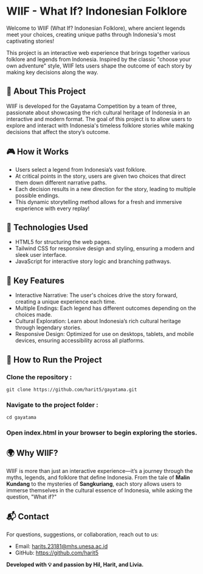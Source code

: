 # WIIF - What If? Indonesian Folklore
Welcome to WIIF (What If? Indonesian Folklore), where ancient legends meet your choices, creating unique paths through Indonesia's most captivating stories!

This project is an interactive web experience that brings together various folklore and legends from Indonesia. Inspired by the classic "choose your own adventure" style, WIIF lets users shape the outcome of each story by making key decisions along the way.

## 🎯 About This Project
WIIF is developed for the Gayatama Competition by a team of three, passionate about showcasing the rich cultural heritage of Indonesia in an interactive and modern format. The goal of this project is to allow users to explore and interact with Indonesia's timeless folklore stories while making decisions that affect the story’s outcome.

## 🎮 How it Works
* Users select a legend from Indonesia’s vast folklore.
* At critical points in the story, users are given two choices that direct them down different narrative paths.
* Each decision results in a new direction for the story, leading to multiple possible endings.
* This dynamic storytelling method allows for a fresh and immersive experience with every replay!

## 🔧 Technologies Used
* HTML5 for structuring the web pages.
* Tailwind CSS for responsive design and styling, ensuring a modern and sleek user interface.
* JavaScript for interactive story logic and branching pathways.

## 🌟 Key Features
* Interactive Narrative: The user's choices drive the story forward, creating a unique experience each time.
* Multiple Endings: Each legend has different outcomes depending on the choices made.
* Cultural Exploration: Learn about Indonesia’s rich cultural heritage through legendary stories.
* Responsive Design: Optimized for use on desktops, tablets, and mobile devices, ensuring accessibility across all platforms.      

## 📖 How to Run the Project

### Clone the repository :
```git clone https://github.com/harit5/gayatama.git```

### Navigate to the project folder :
```cd gayatama```

### Open index.html in your browser to begin exploring the stories.

## 🌍 Why WIIF?
WIIF is more than just an interactive experience—it’s a journey through the myths, legends, and folklore that define Indonesia. From the tale of __Malin Kundang__ to the mysteries of __Sangkuriang__, each story allows users to immerse themselves in the cultural essence of Indonesia, while asking the question, "What if?"

## 📬 Contact
For questions, suggestions, or collaboration, reach out to us:

* Email: harits.23181@mhs.unesa.ac.id
* GitHub: https://github.com/harit5

__Developed with 💡 and passion by Hil, Harit, and Livia.__
